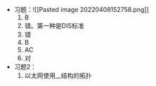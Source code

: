 - 习题：![[Pasted image 20220408152758.png]]
	1. B
	2. 错。第一种是DIS标准
	3. 错
	4. B
	5. AC
	6. 对
- 习题2：
	1. 以太网使用__结构的拓扑
